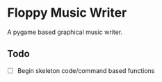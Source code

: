 # Floppy Music Writer
A pygame based graphical music writer.

## Todo
- [ ] Begin skeleton code/command based functions